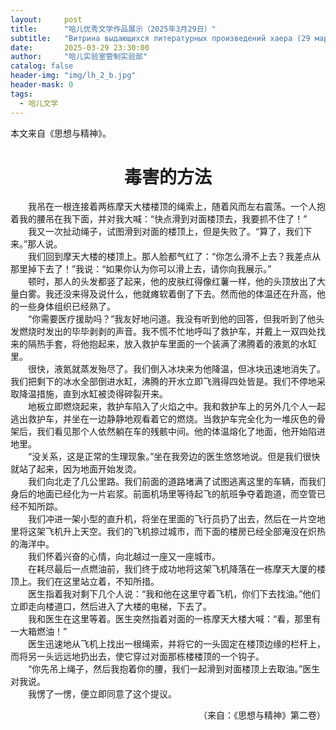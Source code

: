 ```yaml
---
layout:     post
title:      "哈儿优秀文学作品展示（2025年3月29日）"
subtitle:   "Витрина выдающихся литературных произведений хаера (29 марта 2025 г.)"
date:       2025-03-29 23:30:00
author:     "哈儿实验室管制实验部"
catalog: false
header-img: "img/lh_2_b.jpg"
header-mask: 0
tags:
  - 哈儿文学
---
```


本文来自《思想与精神》。

<div style="text-align: center"><h1>毒害的方法</h1></div>

&emsp;&emsp;我吊在一根连接着两栋摩天大楼楼顶的绳索上，随着风而左右震荡。一个人抱着我的腰吊在我下面，并对我大喊：“快点滑到对面楼顶去，我要抓不住了！”  
&emsp;&emsp;我又一次扯动绳子，试图滑到对面的楼顶上，但是失败了。“算了，我们下来。”那人说。  
&emsp;&emsp;我们回到摩天大楼的楼顶上。那人脸都气红了：“你怎么滑不上去？我差点从那里掉下去了！”我说：“如果你认为你可以滑上去，请你向我展示。”  
&emsp;&emsp;顿时，那人的头发都竖了起来，他的皮肤红得像红薯一样，他的头顶放出了大量白雾。我还没来得及说什么，他就瘫软着倒了下去。然而他的体温还在升高，他的一些身体组织已经熟了。  
&emsp;&emsp;“你需要医疗援助吗？”我友好地问道。我没有听到他的回答，但我听到了他头发燃烧时发出的毕毕剥剥的声音。我不慌不忙地呼叫了救护车，并戴上一双四处找来的隔热手套，将他抱起来，放入救护车里面的一个装满了沸腾着的液氮的水缸里。  
&emsp;&emsp;很快，液氮就蒸发殆尽了。我们倒入冰块来为他降温，但冰块迅速地消失了。我们把剩下的冰水全部倒进水缸，沸腾的开水立即飞溅得四处皆是。我们不停地采取降温措施，直到水缸被烫得碎裂开来。  
&emsp;&emsp;地板立即燃烧起来，救护车陷入了火焰之中。我和救护车上的另外几个人一起逃出救护车，并坐在一边静静地观看着它的燃烧。当救护车完全化为一堆灰色的骨架后，我们看见那个人依然躺在车的残骸中间。他的体温熔化了地面，他开始陷进地里。  
&emsp;&emsp;“没关系，这是正常的生理现象。”坐在我旁边的医生悠悠地说。但是我们很快就站了起来，因为地面开始发烫。  
&emsp;&emsp;我们向北走了几公里路。我们前面的道路堵满了试图逃离这里的车辆，而我们身后的地面已经化为一片岩浆。前面机场里等待起飞的航班争夺着跑道，而空管已经不知所踪。  
&emsp;&emsp;我们冲进一架小型的直升机，将坐在里面的飞行员扔了出去，然后在一片空地里将这架飞机升上天空。我们的飞机掠过城市，而下面的楼房已经全部淹没在炽热的海洋中。  
&emsp;&emsp;我们怀着兴奋的心情，向北越过一座又一座城市。  
&emsp;&emsp;在耗尽最后一点燃油前，我们终于成功地将这架飞机降落在一栋摩天大厦的楼顶上。我们在这里站立着，不知所措。  
&emsp;&emsp;医生指着我对剩下几个人说：“我和他在这里守着飞机，你们下去找油。”他们立即走向楼道口，然后进入了大楼的电梯，下去了。  
&emsp;&emsp;我和医生在这里等着。医生突然指着对面的一栋摩天大楼大喊：“看，那里有一大箱燃油！”  
&emsp;&emsp;医生迅速地从飞机上找出一根绳索，并将它的一头固定在楼顶边缘的栏杆上，而将另一头远远地扔出去，使它穿过对面那栋楼楼顶的一个钩子。  
&emsp;&emsp;“你先吊上绳子，然后我抱着你的腰，我们一起滑到对面楼顶上去取油。”医生对我说。  
&emsp;&emsp;我愣了一愣，便立即同意了这个提议。
<div style="text-align: right">（来自：《思想与精神》第二卷）</div>